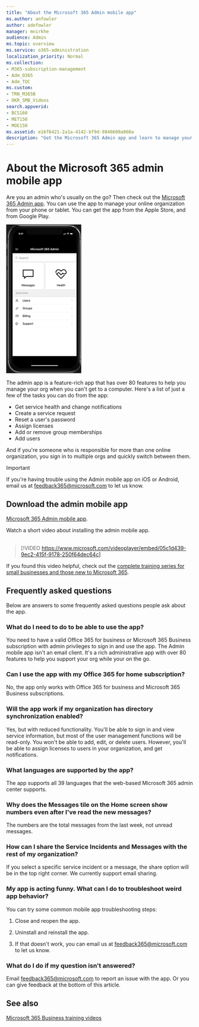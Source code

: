 ```yaml
---
title: "About the Microsoft 365 Admin mobile app"
ms.author: anfowler
author: adefowler
manager: mnirkhe
audience: Admin
ms.topic: overview
ms.service: o365-administration
localization_priority: Normal
ms.collection: 
- M365-subscription-management 
- Adm_O365
- Adm_TOC
ms.custom:
- TRN_M365B
- OKR_SMB_Videos
search.appverid:
- BCS160
- MET150
- MOE150
ms.assetid: e16f6421-2a1a-4142-bf9d-9846600a060a
description: "Get the Microsoft 365 Admin app and learn to manage your online organization from your phone or tablet."
---
```


# About the Microsoft 365 admin mobile app

Are you an admin who's usually on the go? Then check out the [Microsoft 365 Admin app](https://go.microsoft.com/fwlink/?LinkID=627216). You can use the app to manage your online organization from your phone or tablet. You can get the app from the Apple Store, and from Google Play. <br> 

![Screen capture of the admin mobile app's home page, displaying search, messages, health, and quick links.](../media/admin-mobile-app-darkbg.png)

The admin app is a feature-rich app that has over 80 features to help you manage your org when you can't get to a computer. Here's a list of just a few of the tasks you can do from the app:

- Get service health and change notifications
- Create a service request
- Reset a user's password
- Assign licenses
- Add or remove group memberships
- Add users 

And if you're someone who is responsible for more than one online organization, you sign in to multiple orgs and quickly switch between them. 
  
> [!IMPORTANT]
> If you're having trouble using the Admin mobile app on iOS or Android, email us at [feedback365@microsoft.com](mailto:feedback365@microsoft.com) to let us know. 
  
## Download the admin mobile app

[Microsoft 365 Admin mobile app](https://go.microsoft.com/fwlink/?LinkID=627216).
  
Watch a short video about installing the admin mobile app.<br><br>

> [!VIDEO https://www.microsoft.com/videoplayer/embed/05c1d439-9ec2-415f-9178-250f64dec64c] 

If you found this video helpful, check out the [complete training series for small businesses and those new to Microsoft 365](https://support.office.com/article/6ab4bbcd-79cf-4000-a0bd-d42ce4d12816).

 
## Frequently asked questions

Below are answers to some frequently asked questions people ask about the app.
  
### What do I need to do to be able to use the app?

You need to have a valid Office 365 for business or Microsoft 365 Business subscription with admin privileges to sign in and use the app. The Admin mobile app isn't an email client. It's a rich administrative app with over 80 features to help you support your org while your on the go.
  
### Can I use the app with my Office 365 for home subscription?

No, the app only works with Office 365 for business and Microsoft 365 Business subscriptions. 
  
### Will the app work if my organization has directory synchronization enabled?

Yes, but with reduced functionality. You'll be able to sign in and view service information, but most of the user management functions will be read-only. You won't be able to add, edit, or delete users. However, you'll be able to assign licenses to users in your organization, and get notifications.
  
### What languages are supported by the app?

The app supports all 39 languages that the web-based Microsoft 365 admin center supports. 
  
### Why does the Messages tile on the Home screen show numbers even after I've read the new messages?

The numbers are the total messages from the last week, not unread messages.
  
### How can I share the Service Incidents and Messages with the rest of my organization?

If you select a specific service incident or a message, the share option will be in the top right corner. We currently support email sharing.
  
### My app is acting funny. What can I do to troubleshoot weird app behavior?

You can try some common mobile app troubleshooting steps:
  
1. Close and reopen the app.
    
2. Uninstall and reinstall the app.

3. If that doesn't work, you can email us at [feedback365@microsoft.com](mailto:feedback365@microsoft.com) to let us know.
    
### What do I do if my question isn't answered?

Email [feedback365@microsoft.com](mailto:feedback365@microsoft.com) to report an issue with the app. Or you can give feedback at the bottom of this article. 
  
## See also

[Microsoft 365 Business training videos](https://support.office.com/article/6ab4bbcd-79cf-4000-a0bd-d42ce4d12816)
